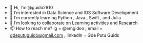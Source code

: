 - 👋 Hi, I’m @guido2810
- 👀 I’m interested in Data Science and IOS Software Development
- 🌱 I’m currently learning Python , Java , Swift , and Julia
- 💞️ I’m looking to collaborate on Learning activities and Research
- 📫 How to reach me? ig = @emgidoo ; email = gdeputuguido@gmail.com ; linkedIn = Gde Putu Guido

<!---
guido2810/guido2810 is a ✨ special ✨ repository because its `README.md` (this file) appears on your GitHub profile.
You can click the Preview link to take a look at your changes.
--->
